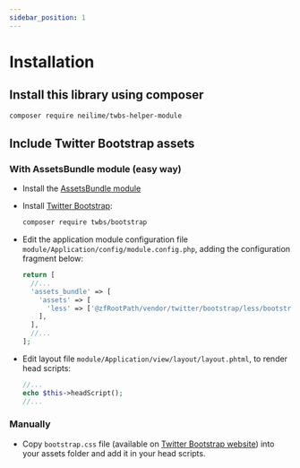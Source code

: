 ```yaml
---
sidebar_position: 1
---
```


# Installation

## Install this library using composer

```bash
composer require neilime/twbs-helper-module
```

## Include Twitter Bootstrap assets

### With **AssetsBundle** module (easy way)

- Install the [AssetsBundle module](https://github.com/neilime/zf-assets-bundle/wiki/Installation)
- Install [Twitter Bootstrap](https://github.com/twbs/bootstrap#quick-start):

  ```bash
  composer require twbs/bootstrap
  ```

- Edit the application module configuration file `module/Application/config/module.config.php`, adding the configuration fragment below:

  ```php
  return [
    //...
    'assets_bundle' => [
      'assets' => [
        'less' => ['@zfRootPath/vendor/twitter/bootstrap/less/bootstrap.less'],
      ],
    ],
    //...
  ];
  ```

- Edit layout file `module/Application/view/layout/layout.phtml`, to render head scripts:

  ```php
  //...
  echo $this->headScript();
  //...
  ```

### Manually

- Copy `bootstrap.css` file (available on [Twitter Bootstrap website](https://cdn.jsdelivr.net/npm/bootstrap@5.0.1/dist/css/bootstrap.min.css)) into your assets folder and add it in your head scripts.

